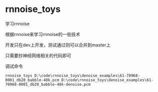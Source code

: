 # rnnoise_toys
学习rnnoise

根据rnnoise来学习rnnoise的一些技术

开发只在dev上开发，测试通过则可以合并到master上

只需要抄神经网络相关的代码即可

调试命令
```shell
rnnoise_toys D:\code\rnnoise_toys\denoise_examples\61-70968-0001_db20_babble-48k.pcm D:\code\rnnoise_toys\denoise_examples\61-70968-0001_db20_babble-48k-denoise.pcm
```
